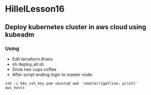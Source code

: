 # HillelLesson16

## Deploy kubernetes cluster in aws cloud using kubeadm

### Using

- Edit terraform.tfvars
- sh deploy_all.sh
- Drink two cups coffee
- After script ending login to master node:

```
ssh -i k8s_ssh_key.pem ubuntu@`awk '/master/{getline; print}' aws_hosts`
```

